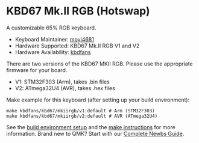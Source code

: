 # KBD67 Mk.II RGB (Hotswap)

A customizable 65% RGB keyboard.

* Keyboard Maintainer: [moyi4681](https://github.com/moyi4681)
* Hardware Supported: KBD67 Mk.II RGB V1 and V2
* Hardware Availability: [kbdfans](https://kbdfans.myshopify.com/)

There are two versions of the KBD67 MKII RGB. Please use the appropriate firmware for your board. 

* V1: STM32F303 (Arm), takes .bin files
* V2: ATmega32U4 (AVR), takes .hex files

Make example for this keyboard (after setting up your build environment):

    make kbdfans/kbd67/mkiirgb/v1:default # Arm (STM32F303)
    make kbdfans/kbd67/mkiirgb/v2:default # AVR (ATmega32U4)

See the [build environment setup](https://docs.qmk.fm/#/getting_started_build_tools) and the [make instructions](https://docs.qmk.fm/#/getting_started_make_guide) for more information. Brand new to QMK? Start with our [Complete Newbs Guide](https://docs.qmk.fm/#/newbs).
